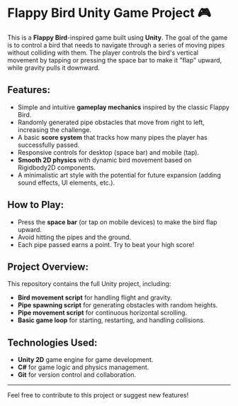 # Flappy Bird Unity Game Project 🎮

This is a **Flappy Bird**-inspired game built using **Unity**. The goal of the game is to control a bird that needs to navigate through a series of moving pipes without colliding with them. The player controls the bird's vertical movement by tapping or pressing the space bar to make it "flap" upward, while gravity pulls it downward.

## Features:
- Simple and intuitive **gameplay mechanics** inspired by the classic Flappy Bird.
- Randomly generated pipe obstacles that move from right to left, increasing the challenge.
- A basic **score system** that tracks how many pipes the player has successfully passed.
- Responsive controls for desktop (space bar) and mobile (tap).
- **Smooth 2D physics** with dynamic bird movement based on Rigidbody2D components.
- A minimalistic art style with the potential for future expansion (adding sound effects, UI elements, etc.).

## How to Play:
- Press the **space bar** (or tap on mobile devices) to make the bird flap upward.
- Avoid hitting the pipes and the ground.
- Each pipe passed earns a point. Try to beat your high score!

## Project Overview:
This repository contains the full Unity project, including:
- **Bird movement script** for handling flight and gravity.
- **Pipe spawning script** for generating obstacles with random heights.
- **Pipe movement script** for continuous horizontal scrolling.
- **Basic game loop** for starting, restarting, and handling collisions.

## Technologies Used:
- **Unity 2D** game engine for game development.
- **C#** for game logic and physics management.
- **Git** for version control and collaboration.

---

Feel free to contribute to this project or suggest new features!

